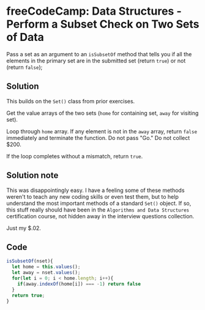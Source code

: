 # freeCodeCamp: Data Structures - Perform a Subset Check on Two Sets of Data

Pass a set as an argument to an `isSubsetOf` method that tells you if all the elements in the primary set are in the submitted set (return `true`) or not (return `false`);

## Solution

This builds on the `Set()` class from prior exercises.

Get the value arrays of the two sets (`home` for containing set, `away` for visiting set).

Loop through `home` array. If any element is not in the `away` array, return `false` immediately and terminate the function. Do not pass "Go." Do not collect $200.

If the loop completes without a mismatch, return `true`.

## Solution note

This was disappointingly easy. I have a feeling some of these methods weren't to teach any new coding skills or even test them, but to help understand the most important methods of a standard `Set()` object. If so, this stuff really should have been in the `Algorithms and Data Structures` certification course, not hidden away in the interview questions collection.

Just my $.02.

## Code
```javascript
isSubsetOf(nset){
  let home = this.values();
  let away = nset.values();
  for(let i = 0; i < home.length; i++){
    if(away.indexOf(home[i]) === -1) return false
  }
  return true;
}
```